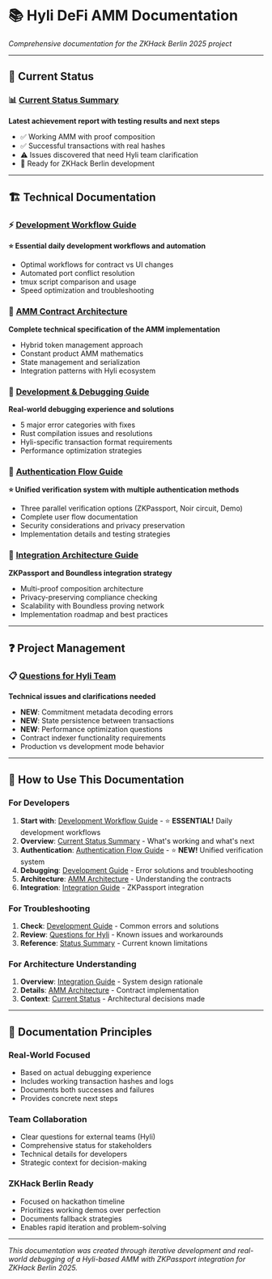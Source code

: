 # 📚 Hyli DeFi AMM Documentation

*Comprehensive documentation for the ZKHack Berlin 2025 project*

---

## 🎯 **Current Status**

### **📊 [Current Status Summary](./Current-Status-Summary.md)**  
**Latest achievement report with testing results and next steps**
- ✅ Working AMM with proof composition
- ✅ Successful transactions with real hashes  
- ⚠️ Issues discovered that need Hyli team clarification
- 🎯 Ready for ZKHack Berlin development

---

## 🏗️ **Technical Documentation**

### **⚡ [Development Workflow Guide](./Development-Workflow-Guide.md)**
**⭐ Essential daily development workflows and automation**
- Optimal workflows for contract vs UI changes
- Automated port conflict resolution
- tmux script comparison and usage
- Speed optimization and troubleshooting

### **🔧 [AMM Contract Architecture](./AMM-Contract-Architecture.md)**
**Complete technical specification of the AMM implementation**
- Hybrid token management approach
- Constant product AMM mathematics  
- State management and serialization
- Integration patterns with Hyli ecosystem

### **🐛 [Development & Debugging Guide](./Development-Debugging-Guide.md)**
**Real-world debugging experience and solutions**
- 5 major error categories with fixes
- Rust compilation issues and resolutions
- Hyli-specific transaction format requirements
- Performance optimization strategies

### **🔐 [Authentication Flow Guide](./Authentication-Flow-Guide.md)**
**⭐ Unified verification system with multiple authentication methods**
- Three parallel verification options (ZKPassport, Noir circuit, Demo)
- Complete user flow documentation
- Security considerations and privacy preservation
- Implementation details and testing strategies

### **🤝 [Integration Architecture Guide](./LLM-Hyli-ZKPassport-Boundless.md)**
**ZKPassport and Boundless integration strategy**
- Multi-proof composition architecture
- Privacy-preserving compliance checking
- Scalability with Boundless proving network
- Implementation roadmap and best practices

---

## ❓ **Project Management**

### **📋 [Questions for Hyli Team](./Questions-Hyli.md)**
**Technical issues and clarifications needed**
- **NEW**: Commitment metadata decoding errors
- **NEW**: State persistence between transactions  
- **NEW**: Performance optimization questions
- Contract indexer functionality requirements
- Production vs development mode behavior

---

## 📖 **How to Use This Documentation**

### **For Developers**
1. **Start with**: [Development Workflow Guide](./Development-Workflow-Guide.md) - ⭐ **ESSENTIAL!** Daily development workflows
2. **Overview**: [Current Status Summary](./Current-Status-Summary.md) - What's working and what's next
3. **Authentication**: [Authentication Flow Guide](./Authentication-Flow-Guide.md) - ⭐ **NEW!** Unified verification system
4. **Debugging**: [Development Guide](./Development-Debugging-Guide.md) - Error solutions and troubleshooting
5. **Architecture**: [AMM Architecture](./AMM-Contract-Architecture.md) - Understanding the contracts
6. **Integration**: [Integration Guide](./LLM-Hyli-ZKPassport-Boundless.md) - ZKPassport integration

### **For Troubleshooting**
1. **Check**: [Development Guide](./Development-Debugging-Guide.md) - Common errors and solutions
2. **Review**: [Questions for Hyli](./Questions-Hyli.md) - Known issues and workarounds
3. **Reference**: [Status Summary](./Current-Status-Summary.md) - Current known limitations

### **For Architecture Understanding**  
1. **Overview**: [Integration Guide](./LLM-Hyli-ZKPassport-Boundless.md) - System design rationale
2. **Details**: [AMM Architecture](./AMM-Contract-Architecture.md) - Contract implementation
3. **Context**: [Current Status](./Current-Status-Summary.md) - Architectural decisions made

---

## 🎯 **Documentation Principles**

### **Real-World Focused**
- Based on actual debugging experience
- Includes working transaction hashes and logs
- Documents both successes and failures
- Provides concrete next steps

### **Team Collaboration**
- Clear questions for external teams (Hyli)
- Comprehensive status for stakeholders
- Technical details for developers  
- Strategic context for decision-making

### **ZKHack Berlin Ready**
- Focused on hackathon timeline
- Prioritizes working demos over perfection
- Documents fallback strategies
- Enables rapid iteration and problem-solving

---

*This documentation was created through iterative development and real-world debugging of a Hyli-based AMM with ZKPassport integration for ZKHack Berlin 2025.* 